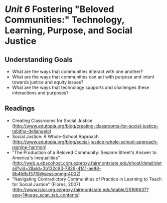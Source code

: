 # *Unit 6* Fostering "Beloved Communities:" Technology, Learning, Purpose, and Social Justice

## Understanding Goals

* What are the ways that communities interact with one another?
* What are the ways that communities can act with purpose and intent towards justice and equity issues?
* What are the ways that technology supports and challenges these interactions and purposes?

## Readings

* Creating Classrooms for Social Justice (http://www.edutopia.org/blog/creating-classrooms-for-social-justice-tabitha-dellangelo)
* Social Justice: A Whole-School Approach (http://www.edutopia.org/blog/social-justice-whole-school-approach-jeanine-harmon)
* "The Production of a Beloved Community: Sesame Street's Answer to America's Inequalities" (http://web.a.ebscohost.com.ezproxy.fairmontstate.edu/ehost/detail/detail?vid=2&sid=3b132c63-7826-4141-ae88-8b4fdfcf57f8@sessionmgr4002)
* "Navigating Contradictory Communities of Practice in Learning to Teach for Social Justice" (Flores, 2007) (http://www.jstor.org.ezproxy.fairmontstate.edu/stable/25166637?seq=1#page_scan_tab_contents)
